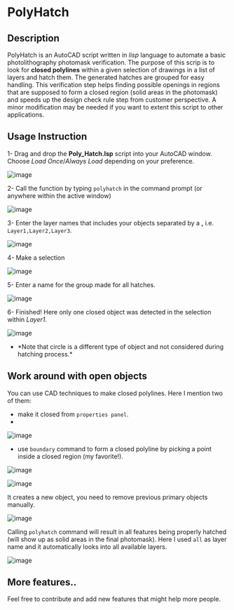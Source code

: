 # PolyHatch

## Description
PolyHatch is an AutoCAD script written in _lisp_ language to automate a basic photolithography photomask verification. The purpose of this scrip is to look for __closed polylines__ within a given selection of drawings in a list of layers and hatch them. The generated hatches are grouped for easy handling. This verification step helps finding possible openings in regions that are supposed to form a closed region (solid areas in the photomask) and speeds up the design check rule step from customer perspective. A minor modification may be needed if you want to extent this script to other applications.

## Usage Instruction

1- Drag and drop the __Poly_Hatch.lsp__ script into your AutoCAD window. Choose _Load Once_/_Always Load_ depending on your preference.

![image](https://user-images.githubusercontent.com/3451891/109456555-f7790880-7a0d-11eb-968d-5f6d56e45366.png)

2- Call the function by typing `polyhatch` in the command prompt (or anywhere within the active window)

![image](https://user-images.githubusercontent.com/3451891/109457994-cd751580-7a10-11eb-8d5e-00a7118e5288.png)

3- Enter the layer names that includes your objects separated by a __,__ i.e. `Layer1,Layer2,Layer3`.

![image](https://user-images.githubusercontent.com/3451891/109457956-bafadc00-7a10-11eb-9982-3307a9831061.png)

4- Make a selection

![image](https://user-images.githubusercontent.com/3451891/109458865-8556f280-7a12-11eb-8f29-496704ea5d32.png)

5- Enter a name for the group made for all hatches.

![image](https://user-images.githubusercontent.com/3451891/109457912-a6b6df00-7a10-11eb-807d-eec2ca0723fa.png)

6- Finished! Here only one closed object was detected in the selection within _Layer1_.

![image](https://user-images.githubusercontent.com/3451891/109457832-7a02c780-7a10-11eb-8af3-9413d35d4c7e.png)

* \*Note that circle is a different type of object and not considered during hatching process.*

## Work around with open objects
You can use CAD techniques to make closed polylines. Here I mention two of them:
- make it closed from `properties panel`.
- 
![image](https://user-images.githubusercontent.com/3451891/109457320-7de21a00-7a0f-11eb-90b2-2bf108ca3ecc.png)

- use `boundary` command to form a closed polyline by picking a point inside a closed region (my favorite!).

![image](https://user-images.githubusercontent.com/3451891/109458186-2f357f80-7a11-11eb-83fd-6a3cdd2ec148.png)

![image](https://user-images.githubusercontent.com/3451891/109457415-af5ae580-7a0f-11eb-826e-06196702ad5a.png)

It creates a new object, you need to remove previous primary objects manually.

![image](https://user-images.githubusercontent.com/3451891/109457570-f6e17180-7a0f-11eb-8546-b328a0a885f5.png)

Calling `polyhatch` command will result in all features being properly hatched (will show up as solid areas in the final photomask). Here I used `all` as layer name and it automatically looks into all available layers.

![image](https://user-images.githubusercontent.com/3451891/109457725-41fb8480-7a10-11eb-81aa-b762eec452d6.png)

## More features..
Feel free to contribute and add new features that might help more people.
